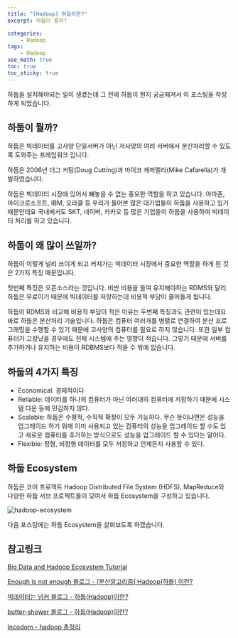 ```yaml
--- 
title: "[Hadoop] 하둡이란?"
excerpt: 하둡이 뭘까?

categories:
    - Hadoop
tags:
    - Hadoop
use_math: true
toc: true
toc_sticky: true
---
```


하둡을 설치해야되는 일이 생겼는데 그 전에 하둡이 뭔지 궁금해져서 이 포스팅을 작성하게 되었습니다.

## 하둡이 뭘까?

하둡은 빅데이터를 고사양 단일서버가 아닌 저사양의 여러 서버에서 분산처리할 수 있도록 도와주는 프레임워크 입니다. 

하둡은 2006년 더그 커팅(Doug Cutting)과 마이크 캐퍼렐라(Mike Cafarella)가 개발하였습니다. 

하둡은 빅데이터 시장에 있어서 뺴놓을 수 없는 중요한 역할을 하고 있습니다. 아마존, 마이크로소프트, IBM, 오라클 등 우리가 들어본 많은 대기업들이 하둡을 사용하고 있기 때문인데요 국내에서도 SKT, 네이버, 카카오 등 많은 기업들이 하둡을 사용하여 빅데이터 처리를 하고 있습니다. 

## 하둡이 왜 많이 쓰일까?

하둡이 이렇게 널리 쓰이게 되고 커져가는 빅데이터 시장에서 중요한 역할을 하게 된 것은 2가지 특징 때문입니다. 

첫번째 특징은 오픈소스라는 것입니다. 비싼 비용을 들여 유지해야하는 RDMS와 달리 하둡은 무료이기 때문에 빅데이터를 저장하는데 비용적 부담이 줄어들게 됩니다. 

하둡이 RDMS와 비교해 비용적 부담이 적은 이유는 두번째 특징과도 관련이 있는데요 바로 하둡은 분산처리 기술입니다. 하둡은 컴퓨터 여러개를 병렬로 연결하여 분산 프로그래밍을 수행할 수 있기 때문에 고사양의 컴퓨터를 필요로 하지 않습니다. 또한 일부 컴퓨터가 고장났을 경우에도 전체 시스템에 주는 영향이 적습니다. 그렇기 때문에 서버를 추가하거나 유지하는 비용이 RDBMS보다 적을 수 밖에 없습니다. 

## 하둡의 4가지 특징

- Economical: 경제적이다
- Reliable: 데이터를 하나의 컴퓨터가 아닌 여러대의 컴퓨터에 저장하기 때문에 시스템 다운 등에 민감하지 않다.
- Scalable: 하둡은 수평적, 수직적 확장이 모두 가능하다. 무슨 뜻이냐면은 성능을 업그레이드 하기 위해 이미 사용되고 있는 컴퓨터의 성능을 업그레이드 할 수도 있고 새로운 컴퓨터를 추가하는 방식으로도 성능을 업그레이드 할 수 있다는 말이다.
- Flexible: 정형, 비정형 데이터를 모두 저장하고 언제든지 사용할 수 있다.

## 하둡 Ecosystem

하둡은 코어 프로젝트 Hadoop Distributed File System (HDFS), MapReduce와 다양한 하둡 서브 프로젝트들이 모여서 하둡 Ecosystem을 구성하고 있습니다.

![hadoop-ecosystem](../../assets/images/hadoop/hadoop-ecosystem)

다음 포스팅에는 하둡 Ecosystem을 살펴보도록 하겠습니다.

## 참고링크

[Big Data and Hadoop Ecosystem Tutorial](https://www.simplilearn.com/big-data-and-hadoop-ecosystem-tutorial#:~:text=The%20Hadoop%20ecosystem%20includes%20multiple,the%20workflow%20of%20Hadoop%20jobs.)

[Enough is not enough 블로그 - [분산알고리즘] Hadoop(하둡) 이란?](https://eehoeskrap.tistory.com/219) 

[빅데이터는 넘커 블로그 - 하둡(Hadoop)이란?](https://over153cm.tistory.com/entry/%ED%95%98%EB%91%A1Hadoop%EC%9D%B4%EB%9E%80?category=457694) 

[butter-shower 블로그 - 하둡(Hadoop)이란?](https://butter-shower.tistory.com/71?category=737935)

[Incodom - hadoop 총정리](http://www.incodom.kr/hadoop_%EC%B4%9D%EC%A0%95%EB%A6%AC)
